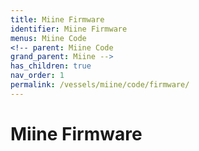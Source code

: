 ```yaml
---
title: Miine Firmware
identifier: Miine Firmware
menus: Miine Code
<!-- parent: Miine Code
grand_parent: Miine -->
has_children: true
nav_order: 1
permalink: /vessels/miine/code/firmware/
---
```


# Miine Firmware
